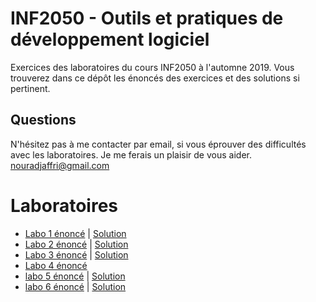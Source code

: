 # INF2050 - Outils et pratiques de développement logiciel
Exercices des laboratoires du cours INF2050 à l'automne 2019. Vous trouverez dans ce dépôt les énoncés des exercices et des solutions si pertinent. 

## Questions

N'hésitez pas à me contacter par email, si vous éprouver des difficultés avec les laboratoires. Je me ferais un plaisir de vous aider. 
<nouradjaffri@gmail.com>


# Laboratoires
* [Labo 1 énoncé](https://github.com/jacquesberger/exemplesINF2050/blob/master/ateliers/git1/enonce.md) | [Solution](https://github.com/NouraDff/INF2050-Aut2019/tree/master/lab1)
* [Labo 2 énoncé](https://github.com/jacquesberger/exemplesINF2050/blob/master/ateliers/json-lib/enonce.md) | [Solution](https://github.com/NouraDff/INF2050-Aut2019/tree/master/lab2)
* [Labo 3 énoncé](https://github.com/jacquesberger/exemplesINF2050/blob/master/ateliers/junit/enonce.md) | [Solution](https://github.com/NouraDff/INF2050-Aut2019/tree/master/lab3)
* [Labo 4 énoncé](https://github.com/jacquesberger/exemplesINF2050/blob/master/ateliers/maven/enonce.md)
* [labo 5 énoncé](https://github.com/jacquesberger/exemplesINF2050/blob/master/ateliers/git2/enonce.md) | [Solution](https://github.com/NouraDff/INF2050-Aut2019/blob/master/lab5/README.md)
* [labo 6 énoncé](https://github.com/jacquesberger/exemplesINF2050/blob/master/ateliers/static/enonce.md) | [Solution](https://github.com/NouraDff/INF2050-Aut2019/blob/master/lab6/README.md)
